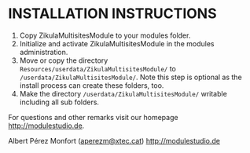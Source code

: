 # INSTALLATION INSTRUCTIONS

1) Copy ZikulaMultisitesModule to your modules folder.
2) Initialize and activate ZikulaMultisitesModule in the modules administration.
3) Move or copy the directory `Resources/userdata/ZikulaMultisitesModule/` to `/userdata/ZikulaMultisitesModule/`.
   Note this step is optional as the install process can create these folders, too.
4) Make the directory `/userdata/ZikulaMultisitesModule/` writable including all sub folders.

For questions and other remarks visit our homepage http://modulestudio.de.

Albert Pérez Monfort (aperezm@xtec.cat)
http://modulestudio.de
